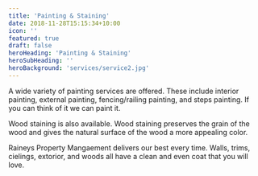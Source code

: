 ```yaml
---
title: 'Painting & Staining'
date: 2018-11-28T15:15:34+10:00
icon: ''
featured: true
draft: false
heroHeading: 'Painting & Staining'
heroSubHeading: ''
heroBackground: 'services/service2.jpg'
---
```


A wide variety of painting services are offered. These include interior painting, external painting, fencing/railing painting, and steps painting. 
If you can think of it we can paint it.

Wood staining is also available. Wood staining preserves the grain of the wood and gives the natural surface of the wood a more appealing color.

Raineys Property Mangaement delivers our best every time. Walls, trims, cielings, extorior, and woods all have a clean and even coat that you will love.
